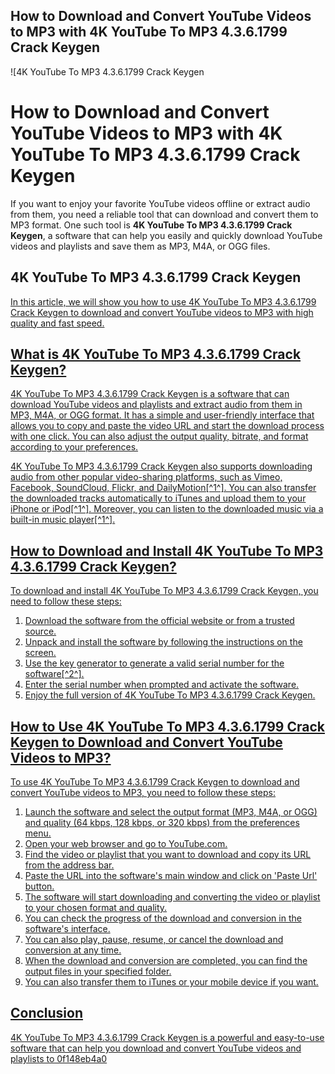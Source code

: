 ## How to Download and Convert YouTube Videos to MP3 with 4K YouTube To MP3 4.3.6.1799 Crack Keygen

 
![4K YouTube To MP3 4.3.6.1799 Crack Keygen 
<h1>How to Download and Convert YouTube Videos to MP3 with 4K YouTube To MP3 4.3.6.1799 Crack Keygen</h1>
<p>If you want to enjoy your favorite YouTube videos offline or extract audio from them, you need a reliable tool that can download and convert them to MP3 format. One such tool is <strong>4K YouTube To MP3 4.3.6.1799 Crack Keygen</strong>, a software that can help you easily and quickly download YouTube videos and playlists and save them as MP3, M4A, or OGG files.</p>
<h2>4K YouTube To MP3 4.3.6.1799 Crack Keygen</h2>
<p><a href=](https://encrypted-tbn1.gstatic.com/images?q=tbn:ANd9GcSrqLxYdqH8mNg3WVKHUCm6rg_g8pU21heMe2GjC3Q8m0vecCb-LzhWVoo)**Download**
 
In this article, we will show you how to use 4K YouTube To MP3 4.3.6.1799 Crack Keygen to download and convert YouTube videos to MP3 with high quality and fast speed.
 
## What is 4K YouTube To MP3 4.3.6.1799 Crack Keygen?
 
4K YouTube To MP3 4.3.6.1799 Crack Keygen is a software that can download YouTube videos and playlists and extract audio from them in MP3, M4A, or OGG format. It has a simple and user-friendly interface that allows you to copy and paste the video URL and start the download process with one click. You can also adjust the output quality, bitrate, and format according to your preferences.
 
4K YouTube To MP3 4.3.6.1799 Crack Keygen also supports downloading audio from other popular video-sharing platforms, such as Vimeo, Facebook, SoundCloud, Flickr, and DailyMotion[^1^]. You can also transfer the downloaded tracks automatically to iTunes and upload them to your iPhone or iPod[^1^]. Moreover, you can listen to the downloaded music via a built-in music player[^1^].
 
## How to Download and Install 4K YouTube To MP3 4.3.6.1799 Crack Keygen?
 
To download and install 4K YouTube To MP3 4.3.6.1799 Crack Keygen, you need to follow these steps:
 
1. Download the software from the official website or from a trusted source.
2. Unpack and install the software by following the instructions on the screen.
3. Use the key generator to generate a valid serial number for the software[^2^].
4. Enter the serial number when prompted and activate the software.
5. Enjoy the full version of 4K YouTube To MP3 4.3.6.1799 Crack Keygen.

## How to Use 4K YouTube To MP3 4.3.6.1799 Crack Keygen to Download and Convert YouTube Videos to MP3?
 
To use 4K YouTube To MP3 4.3.6.1799 Crack Keygen to download and convert YouTube videos to MP3, you need to follow these steps:

1. Launch the software and select the output format (MP3, M4A, or OGG) and quality (64 kbps, 128 kbps, or 320 kbps) from the preferences menu.
2. Open your web browser and go to YouTube.com.
3. Find the video or playlist that you want to download and copy its URL from the address bar.
4. Paste the URL into the software's main window and click on 'Paste Url' button.
5. The software will start downloading and converting the video or playlist to your chosen format and quality.
6. You can check the progress of the download and conversion in the software's interface.
7. You can also play, pause, resume, or cancel the download and conversion at any time.
8. When the download and conversion are completed, you can find the output files in your specified folder.
9. You can also transfer them to iTunes or your mobile device if you want.

## Conclusion
 
4K YouTube To MP3 4.3.6.1799 Crack Keygen is a powerful and easy-to-use software that can help you download and convert YouTube videos and playlists to
 0f148eb4a0
